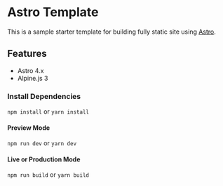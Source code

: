 # Astro Template
This is a sample starter template for building fully static site using [Astro](https://astro.build).

## Features

- Astro 4.x
- Alpine.js 3

### Install Dependencies
`npm install` or `yarn install`

#### Preview Mode
`npm run dev` or `yarn dev`

#### Live or Production Mode
`npm run build` or `yarn build`
